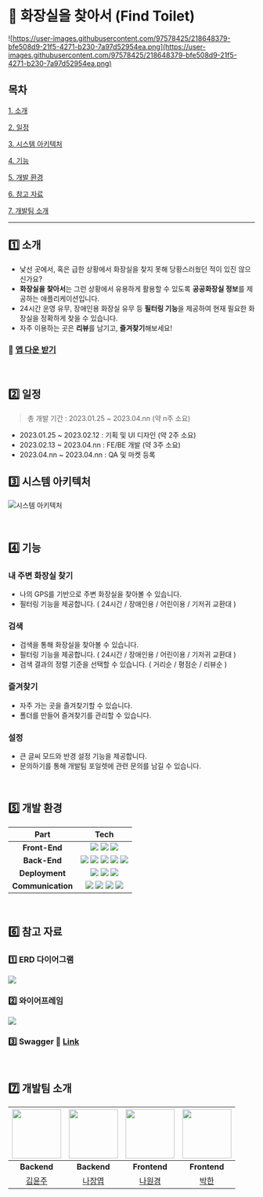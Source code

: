 # 🔎 화장실을 찾아서 (Find Toilet) 

![https://user-images.githubusercontent.com/97578425/218648379-bfe508d9-21f5-4271-b230-7a97d52954ea.png](https://user-images.githubusercontent.com/97578425/218648379-bfe508d9-21f5-4271-b230-7a97d52954ea.png)

## 목차
[1. 소개](#1️⃣-소개) 

[2. 일정](#2️⃣-일정)

[3. 시스템 아키텍처](#3️⃣-시스템-아키텍처)

[4. 기능](#4️⃣-기능)

[5. 개발 환경](#5️⃣-개발-환경)

[6. 참고 자료](#6️⃣-참고-자료)

[7. 개발팀 소개](#7️⃣-개발팀-소개)

---

## 1️⃣ 소개
- 낯선 곳에서, 혹은 급한 상황에서 화장실을 찾지 못해 당황스러웠던 적이 있진 않으신가요?
- **화장실을 찾아서**는 그런 상황에서 유용하게 활용할 수 있도록 **공공화장실 정보**를 제공하는 애플리케이션입니다.
- 24시간 운영 유무, 장애인용 화장실 유무 등 **필터링 기능**을 제공하여 현재 필요한 화장실을 정확하게 찾을 수 있습니다.
- 자주 이용하는 곳은 **리뷰**를 남기고, **즐겨찾기**해보세요!

### 🔗 [앱 다운 받기]()

<br>

## 2️⃣ 일정

> 총 개발 기간 : 2023.01.25 ~ 2023.04.nn (약 n주 소요)<br />
- 2023.01.25 ~ 2023.02.12 : 기획 및 UI 디자인 (약 2주 소요)
- 2023.02.13 ~ 2023.04.nn : FE/BE 개발 (약 3주 소요)
- 2023.04.nn ~ 2023.04.nn : QA 및 마켓 등록

## 3️⃣ 시스템 아키텍처
![시스템 아키텍처](./assets/system_architecture.jpeg)

<br>

## 4️⃣ 기능
### 내 주변 화장실 찾기
- 나의 GPS를 기반으로 주변 화장실을 찾아볼 수 있습니다.
- 필터링 기능을 제공합니다. ( 24시간 / 장애인용 / 어린이용 / 기저귀 교환대 )

### 검색
- 검색을 통해 화장실을 찾아볼 수 있습니다.
- 필터링 기능을 제공합니다. ( 24시간 / 장애인용 / 어린이용 / 기저귀 교환대 )
- 검색 결과의 정렬 기준을 선택할 수 있습니다. ( 거리순 / 평점순 / 리뷰순 )

### 즐겨찾기
- 자주 가는 곳을 즐겨찾기할 수 있습니다.
- 폴더를 만들어 즐겨찾기를 관리할 수 있습니다.

### 설정
- 큰 글씨 모드와 반경 설정 기능을 제공합니다.
- 문의하기를 통해 개발팀 포일렛에 관련 문의를 남길 수 있습니다.

<br>

## 5️⃣ 개발 환경
| Part | Tech |
| :--: | :--: |
| **Front-End** | <img src="https://img.shields.io/badge/Flutter-02569B?style=for-the-badge&logo=flutter&logoColor=white"> <img src="https://img.shields.io/badge/Dart-0175C2?style=for-the-badge&logo=dart&logoColor=white"> <img src="https://img.shields.io/badge/Dart-02569B?style=for-the-badge&logo=flutter&logoColor=white">|
| **Back-End** | <img src="https://img.shields.io/badge/spring_boot-6DB33F?style=for-the-badge&logo=springboot&logoColor=white"> <img src="https://img.shields.io/badge/spring_Data_JPA-6DB33F?style=for-the-badge&logo=spring&logoColor=white"> <img src="https://img.shields.io/badge/spring_Security-6DB33F?style=for-the-badge&logo=springsecurity&logoColor=white"> <img src="https://img.shields.io/badge/JWT-000000?style=for-the-badge&logo=jsonwebtokens&logoColor=white"> <img src="https://img.shields.io/badge/MySQL-4479A1?style=for-the-badge&logo=mysql&logoColor=white">|
| **Deployment** | <img src="https://img.shields.io/badge/amazon_ec2-FF9900?style=for-the-badge&logo=amazonec2&logoColor=white"> <img src="https://img.shields.io/badge/Docker-2496ED?style=for-the-badge&logo=docker&logoColor=white"> <img src="https://img.shields.io/badge/Jenkins-D24939?style=for-the-badge&logo=jenkins&logoColor=white">|
|**Communication**|<img src="https://img.shields.io/badge/Notion-000000?style=for-the-badge&logo=notion&logoColor=white"> <img src="https://img.shields.io/badge/Figma-F24E1E?style=for-the-badge&logo=figma&logoColor=white"> <img src="https://img.shields.io/badge/Slack-4A154B?style=for-the-badge&logo=Slack&logoColor=white"> <img src="https://img.shields.io/badge/Discord-5865F2?style=for-the-badge&logo=Discord&logoColor=white"> |

<br>

## 6️⃣ 참고 자료
### 1️⃣ ERD 다이어그램
![](./assets/erd.jpeg)
### 2️⃣ 와이어프레임
![](./assets/figma.png)
### 3️⃣ Swagger 🔗 [Link](http://43.201.124.70:8080/swagger-ui/)

<br>

## 7️⃣ 개발팀 소개
|<img src="https://avatars.githubusercontent.com/u/97578425?v=4" width="100" height="100"/>|<img src="https://avatars.githubusercontent.com/u/61959111?v=4" width="100" height="100"/>|<img src="https://avatars.githubusercontent.com/u/97578485?v=4" width="100" height="100"/>|<img src="https://avatars.githubusercontent.com/u/97578460?v=4" width="100" height="100"/>|
|:---:|:---:|:---:|:---:|
|**Backend**|**Backend**|**Frontend**|**Frontend**|
|[김윤주](https://github.com/gimewn)|[나장엽](https://github.com/kaydenna92)|[나원경](https://github.com/hitriee)|[박한](https://github.com/Hanpark04)|

